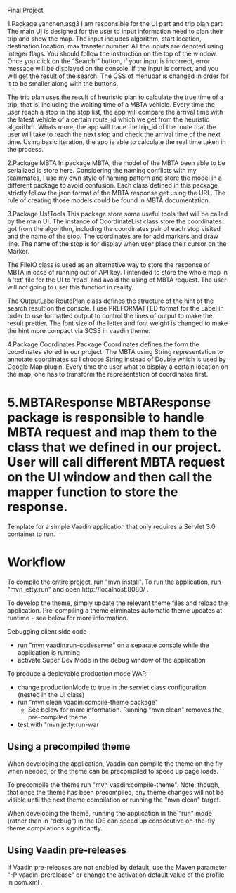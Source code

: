 Final Project

1.Package yanchen.asg3
I am responsible for the UI part and trip plan part.
The main UI is designed for the user to input information need to plan their trip and show the map. The  input includes algorithm, start location, destination location, max transfer number. All the inputs are denoted using integer flags. You should follow the instruction on the top of the window. Once you click on the “Search!” button, if your input is incorrect, error message will be displayed on the console. If the input is correct, and you will get the result of the search. The CSS of menubar is changed in order for it to be smaller along with the buttons.

The trip plan uses the result of heuristic plan to calculate the true time of a trip, that is, including the waiting time of a MBTA vehicle. Every time the user reach a stop in the stop list, the app will compare the arrival time with the latest vehicle of a certain route_id which we get from the heuristic algorithm. Whats more, the app will trace the trip_id of the route that the user will take to reach the next stop and check the arrival time of the next time. Using basic iteration, the app is able to calculate the real time taken in the process.

2.Package MBTA
In package MBTA, the model of the MBTA been able to be serialized is store here. Considering the naming conflicts with my teammates, I use my own style of naming pattern and store the model in a different package to avoid confusion. Each class defined in this package strictly follow the json format of the MBTA response get using the URL. The rule of creating those models could be found in MBTA documentation.

3.Package UsfTools
This package store some useful tools that will be called by the main UI. The instance of CoordinateList class store the coordinates got from the algorithm, including the coordinates pair of each stop visited and the name of the stop. The coordinates are for add markers and draw line. The name of the stop is for display when user place their cursor on the Marker.

The FileIO class is used as an alternative way to store the response of MBTA in case of running out of API key. I intended to store the whole map in a 'txt' file for the UI to 'read' and avoid the using of MBTA request. The user will not going to user this function in reality.

The OutputLabelRoutePlan class defines the structure of the hint of the search result on the console. I use PREFORMATTED format for the Label in order to use formatted output to control the lines of output to make the result prettier. The font size of the letter and font weight is changed to make the hint more compact via SCSS in vaadin theme.

4.Package Coordinates
Package Coordinates defines the form the coordinates stored in our project. The MBTA using String representation to annotate coordinates so I choose String instead of Double which is used by Google Map plugin. Every time the user what to display a certain location on the map, one has to transform the representation of coordinates first.

5.MBTAResponse
MBTAResponse package is responsible to handle MBTA request and map them to the class that we defined in our project. User will call different MBTA request on the UI window and then call the mapper function to store the response.
==============

Template for a simple Vaadin application that only requires a Servlet 3.0 container to run.


Workflow
========

To compile the entire project, run "mvn install".
To run the application, run "mvn jetty:run" and open http://localhost:8080/ .

To develop the theme, simply update the relevant theme files and reload the application.
Pre-compiling a theme eliminates automatic theme updates at runtime - see below for more information.

Debugging client side code
  - run "mvn vaadin:run-codeserver" on a separate console while the application is running
  - activate Super Dev Mode in the debug window of the application

To produce a deployable production mode WAR:
- change productionMode to true in the servlet class configuration (nested in the UI class)
- run "mvn clean vaadin:compile-theme package"
  - See below for more information. Running "mvn clean" removes the pre-compiled theme.
- test with "mvn jetty:run-war

Using a precompiled theme
-------------------------

When developing the application, Vaadin can compile the theme on the fly when needed,
or the theme can be precompiled to speed up page loads.

To precompile the theme run "mvn vaadin:compile-theme". Note, though, that once
the theme has been precompiled, any theme changes will not be visible until the
next theme compilation or running the "mvn clean" target.

When developing the theme, running the application in the "run" mode (rather than
in "debug") in the IDE can speed up consecutive on-the-fly theme compilations
significantly.

Using Vaadin pre-releases
-------------------------

If Vaadin pre-releases are not enabled by default, use the Maven parameter
"-P vaadin-prerelease" or change the activation default value of the profile in pom.xml .

